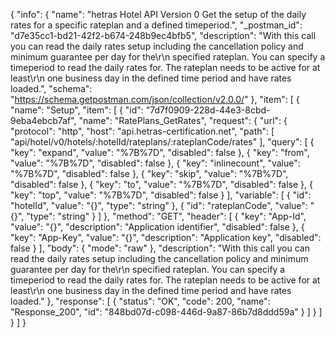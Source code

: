 {
  "info": {
    "name": "hetras Hotel API Version 0 Get the setup of the daily rates for a specific rateplan and a defined timeperiod.",
    "_postman_id": "d7e35cc1-bd21-42f2-b674-248b9ec4bfb5",
    "description": "With this call you can read the daily rates setup including the cancellation policy and minimum guarantee per day for the\r\n            specified rateplan. You can specify a timeperiod to read the daily rates for. The rateplan needs to be active for at least\r\n            one business day in the defined time period and have rates loaded.",
    "schema": "https://schema.getpostman.com/json/collection/v2.0.0/"
  },
  "item": [
    {
      "name": "Setup",
      "item": [
        {
          "id": "7d7f0909-228d-44e3-8cbd-9eba4ebcb7af",
          "name": "RatePlans_GetRates",
          "request": {
            "url": {
              "protocol": "http",
              "host": "api.hetras-certification.net",
              "path": [
                "api/hotel/v0/hotels/:hotelId/rateplans/:rateplanCode/rates"
              ],
              "query": [
                {
                  "key": "expand",
                  "value": "%7B%7D",
                  "disabled": false
                },
                {
                  "key": "from",
                  "value": "%7B%7D",
                  "disabled": false
                },
                {
                  "key": "inlinecount",
                  "value": "%7B%7D",
                  "disabled": false
                },
                {
                  "key": "skip",
                  "value": "%7B%7D",
                  "disabled": false
                },
                {
                  "key": "to",
                  "value": "%7B%7D",
                  "disabled": false
                },
                {
                  "key": "top",
                  "value": "%7B%7D",
                  "disabled": false
                }
              ],
              "variable": [
                {
                  "id": "hotelId",
                  "value": "{}",
                  "type": "string"
                },
                {
                  "id": "rateplanCode",
                  "value": "{}",
                  "type": "string"
                }
              ]
            },
            "method": "GET",
            "header": [
              {
                "key": "App-Id",
                "value": "{}",
                "description": "Application identifier",
                "disabled": false
              },
              {
                "key": "App-Key",
                "value": "{}",
                "description": "Application key",
                "disabled": false
              }
            ],
            "body": {
              "mode": "raw"
            },
            "description": "With this call you can read the daily rates setup including the cancellation policy and minimum guarantee per day for the\r\n            specified rateplan. You can specify a timeperiod to read the daily rates for. The rateplan needs to be active for at least\r\n            one business day in the defined time period and have rates loaded."
          },
          "response": [
            {
              "status": "OK",
              "code": 200,
              "name": "Response_200",
              "id": "848bd07d-c098-446d-9a87-86b7d8ddd59a"
            }
          ]
        }
      ]
    }
  ]
}